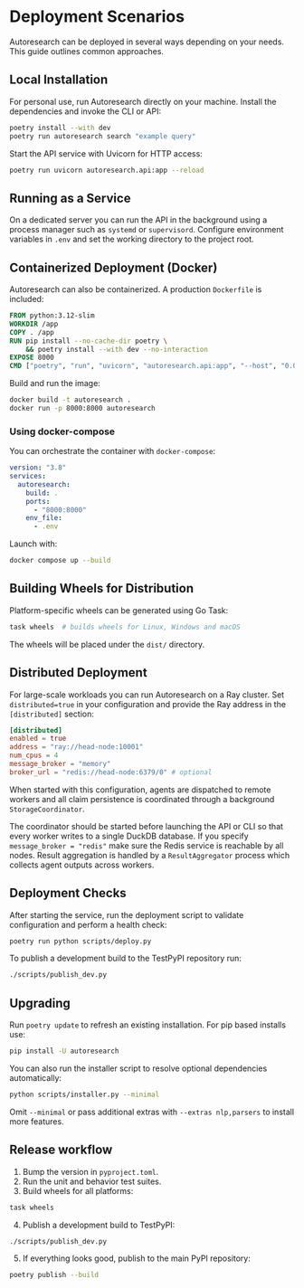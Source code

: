 # Deployment Scenarios

Autoresearch can be deployed in several ways depending on your needs. This guide outlines common approaches.

## Local Installation

For personal use, run Autoresearch directly on your machine. Install the dependencies and invoke the CLI or API:

```bash
poetry install --with dev
poetry run autoresearch search "example query"
```

Start the API service with Uvicorn for HTTP access:

```bash
poetry run uvicorn autoresearch.api:app --reload
```

## Running as a Service

On a dedicated server you can run the API in the background using a process manager such as `systemd` or `supervisord`. Configure environment variables in `.env` and set the working directory to the project root.

## Containerized Deployment (Docker)

Autoresearch can also be containerized. A production `Dockerfile` is included:

```Dockerfile
FROM python:3.12-slim
WORKDIR /app
COPY . /app
RUN pip install --no-cache-dir poetry \
    && poetry install --with dev --no-interaction
EXPOSE 8000
CMD ["poetry", "run", "uvicorn", "autoresearch.api:app", "--host", "0.0.0.0", "--port", "8000"]
```

Build and run the image:

```bash
docker build -t autoresearch .
docker run -p 8000:8000 autoresearch
```

### Using docker-compose

You can orchestrate the container with `docker-compose`:

```yaml
version: "3.8"
services:
  autoresearch:
    build: .
    ports:
      - "8000:8000"
    env_file:
      - .env
```

Launch with:

```bash
docker compose up --build
```

## Building Wheels for Distribution

Platform-specific wheels can be generated using Go Task:

```bash
task wheels  # builds wheels for Linux, Windows and macOS
```

The wheels will be placed under the `dist/` directory.

## Distributed Deployment

For large-scale workloads you can run Autoresearch on a Ray cluster.  Set
`distributed=true` in your configuration and provide the Ray address in the
`[distributed]` section:

```toml
[distributed]
enabled = true
address = "ray://head-node:10001"
num_cpus = 4
message_broker = "memory"
broker_url = "redis://head-node:6379/0" # optional
```

When started with this configuration, agents are dispatched to remote workers and all
claim persistence is coordinated through a background `StorageCoordinator`.

The coordinator should be started before launching the API or CLI so that every
worker writes to a single DuckDB database. If you specify `message_broker = "redis"`
make sure the Redis service is reachable by all nodes. Result aggregation is
handled by a `ResultAggregator` process which collects agent outputs across
workers.

## Deployment Checks

After starting the service, run the deployment script to validate configuration and perform a health check:

```bash
poetry run python scripts/deploy.py
```

To publish a development build to the TestPyPI repository run:

```bash
./scripts/publish_dev.py
```
## Upgrading
Run `poetry update` to refresh an existing installation.
For pip based installs use:
```bash
pip install -U autoresearch
```
You can also run the installer script to resolve optional dependencies automatically:
```bash
python scripts/installer.py --minimal
```
Omit `--minimal` or pass additional extras with `--extras nlp,parsers` to install more features.

## Release workflow

1. Bump the version in `pyproject.toml`.
2. Run the unit and behavior test suites.
3. Build wheels for all platforms:

```bash
task wheels
```
4. Publish a development build to TestPyPI:

```bash
./scripts/publish_dev.py
```

5. If everything looks good, publish to the main PyPI repository:

```bash
poetry publish --build
```

